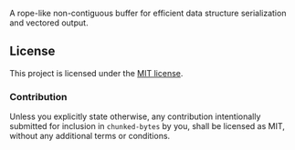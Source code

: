 A rope-like non-contiguous buffer for efficient data structure serialization
and vectored output.

## License

This project is licensed under the [MIT license](LICENSE).

### Contribution

Unless you explicitly state otherwise, any contribution intentionally submitted
for inclusion in `chunked-bytes` by you, shall be licensed as MIT, without any
additional terms or conditions.
